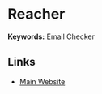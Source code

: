# Reacher

**Keywords:** Email Checker

## Links

- [Main Website](https://reacher.email)

<!--
https://github.com/reacherhq/check-if-email-exists
-->
